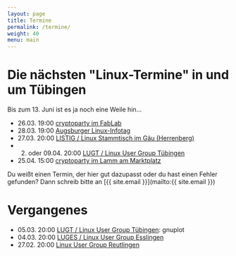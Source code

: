 ```yaml
---
layout: page
title: Termine
permalink: /termine/
weight: 40
menu: main
---
```


# Die nächsten "Linux-Termine" in und um Tübingen

Bis zum 13. Juni ist es ja noch eine Weile hin...

* 26.03. 19:00 [cryptoparty im FabLab](https://www.fablab-neckar-alb.org/?tribe_events=cryptoparty-2)
* 28.03. 19:00 [Augsburger Linux-Infotag](http://www.luga.de/Aktionen/LIT-2015/)
* 27.03. 20:00 [LISTIG / Linux Stammtisch im Gäu (Herrenberg)](http://www.listig.org)
* 02. oder 09.04. 20:00 [LUGT / Linux User Group Tübingen](http://tuebingen.linux.de)
* 25.04. 15:00 [cryptoparty im Lamm am Marktplatz](https://www.cryptoparty-tuebingen.de)

Du weißt einen Termin, der hier gut dazupasst oder du hast einen Fehler gefunden?
Dann schreib bitte an [{{ site.email }}](mailto:{{ site.email }})

# Vergangenes

* 05.03. 20:00 [LUGT / Linux User Group Tübingen](http://tuebingen.linux.de): gnuplot
* 04.03. 20:00 [LUGES / Linux User Group Esslingen](http://www.lisas.de)
* 27.02. 20:00 [Linux User Group Reutlingen](http://www.lug-reutlingen.de)
